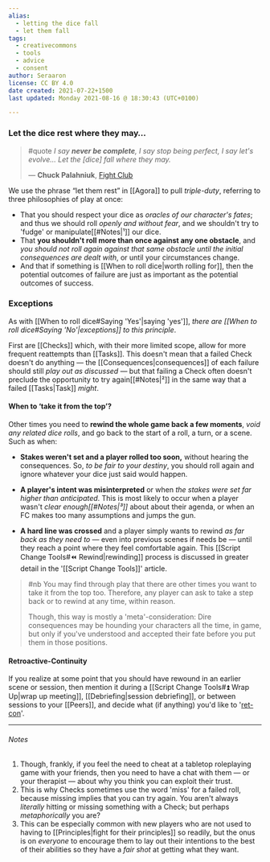 ```yaml
---
alias:
  - letting the dice fall
  - let them fall
tags:
  - creativecommons
  - tools
  - advice
  - consent
author: Seraaron
license: CC BY 4.0
date created: 2021-07-22+1500
last updated: Monday 2021-08-16 @ 18:30:43 (UTC+0100)

---
```


### Let the dice rest where they may…

> #quote
> *I say **never be complete**, I say stop being perfect, I say let's evolve... Let the \[dice\] fall where they may.*
> 
> — **Chuck Palahniuk**, [Fight Club](https://en.wikipedia.org/wiki/Fight_Club_(novel))

We use the phrase “let them rest” in [[Agora]] to pull *triple-duty*, referring to three philosophies of play at once:

-   That you should respect your dice as *oracles of our character's fates*; and thus we should roll *openly and without fear*, and we shouldn't try to 'fudge' or manipulate[[#Notes|¹]] our dice.
-   That **you shouldn't roll more than once against any one obstacle**, and *you should not roll again against that same obstacle until the initial consequences are dealt with*, or until your circumstances change.
-   And that if something is [[When to roll dice|worth rolling for]], then the potential outcomes of failure are just as important as the potential outcomes of success.

### Exceptions

As with [[When to roll dice#Saying 'Yes'|saying 'yes']], *there are [[When to roll dice#Saying 'No'|exceptions]] to this principle*.

First are [[Checks]] which, with their more limited scope, allow for more frequent reattempts than [[Tasks]]. This doesn't mean that a failed Check doesn't do anything — the [[Consequences|consequences]] of each failure should still *play out as discussed* — but that failing a Check often doesn't preclude the opportunity to try again[[#Notes|²]] in the same way that a failed [[Tasks|Task]] _might_.

#### When to ‘take it from the top’?

Other times you need to **rewind the whole game back a few moments**, _void any related dice rolls_, and go back to the start of a roll, a turn, or a scene. Such as when:

- **Stakes weren't set and a player rolled too soon,** without hearing the consequences. So, *to be fair to your destiny*, you should roll again and ignore whatever your dice just said would happen.

- **A player's intent was misinterpreted** or when _the stakes were set far higher than anticipated_. This is most likely to occur when a player wasn't _clear enough[[#Notes|³]]_ about about their agenda, or when an FC makes too many assumptions and jumps the gun.

- **A hard line was crossed** and a player simply wants to rewind _as far back as they need to_ — even into previous scenes if needs be — until they reach a point where they feel comfortable again. This [[Script Change Tools#⏪ Rewind|rewinding]] process is discussed in greater detail in the '[[Script Change Tools]]' article.

> #nb
> You may find through play that there are other times you want to take it from the top too. Therefore, any player can ask to take a step back or to rewind at any time, within reason.
> 
> Though, this way is mostly a 'meta'-consideration: Dire consequences may be hounding your characters all the time, in game, but only if you've understood and accepted their fate before you put them in those positions.

#### Retroactive-Continuity

If you realize at some point that you should have rewound in an earlier scene or session, then mention it during a [[Script Change Tools#⏫ Wrap Up|wrap up meeting]], [[Debriefing|session debriefing]], or between sessions to your [[Peers]], and decide what (if anything) you'd like to '[ret-con](https://en.wiktionary.org/wiki/retcon)'.

---

###### Notes

1.  Though, frankly, if you feel the need to cheat at a tabletop roleplaying game with your friends, then you need to have a chat with them — or your therapist — about why you think you can exploit their trust.
2.  This is why Checks sometimes use the word 'miss' for a failed roll, because missing implies that you can try again. You aren't always _literally_ hitting or missing something with a Check; but perhaps _metaphorically_ you are?
3.  This can be especially common with new players who are not used to having to [[Principles|fight for their principles]] so readily, but the onus is on _everyone_ to encourage them to lay out their intentions to the best of their abilities so they have a _fair shot_ at getting what they want.

